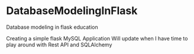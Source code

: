 # DatabaseModelingInFlask
Database modeling in flask education 

Creating a simple flask MySQL Application
Will update when I have time to play around with Rest API and SQLAlchemy
